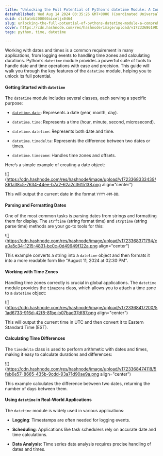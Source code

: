 ```yaml
---
title: "Unlocking the Full Potential of Python's datetime Module: A Comprehensive Guide"
datePublished: Wed Aug 14 2024 03:35:26 GMT+0000 (Coordinated Universal Time)
cuid: clztatnb200060aiceljx0464
slug: unlocking-the-full-potential-of-pythons-datetime-module-a-comprehensive-guide
cover: https://cdn.hashnode.com/res/hashnode/image/upload/v1723368619838/aec143fd-0462-4e1c-b2d6-b1339432eec3.webp
tags: python, time, datetime

---
```


Working with dates and times is a common requirement in many applications, from logging events to handling time zones and calculating durations. Python’s `datetime` module provides a powerful suite of tools to handle date and time operations with ease and precision. This guide will walk you through the key features of the `datetime` module, helping you to unlock its full potential.

#### Getting Started with `datetime`

The `datetime` module includes several classes, each serving a specific purpose:

* [`datetime.date`](http://datetime.date): Represents a date (year, month, day).
    
* `datetime.time`: Represents a time (hour, minute, second, microsecond).
    
* `datetime.datetime`: Represents both date and time.
    
* `datetime.timedelta`: Represents the difference between two dates or times.
    
* `datetime.timezone`: Handles time zones and offsets.
    

Here’s a simple example of creating a date object:

![](https://cdn.hashnode.com/res/hashnode/image/upload/v1723368333439/861a38c5-7634-44ee-b7a2-62a2c3615138.png align="center")

This will output the current date in the format `YYYY-MM-DD`.

#### Parsing and Formatting Dates

One of the most common tasks is parsing dates from strings and formatting them for display. The `strftime` (string format time) and `strptime` (string parse time) methods are your go-to tools for this:

![](https://cdn.hashnode.com/res/hashnode/image/upload/v1723368371794/ca0a5c34-1215-4831-bc0c-0d49649f122a.png align="center")

This example converts a string into a `datetime` object and then formats it into a more readable form like "August 11, 2024 at 02:30 PM".

#### Working with Time Zones

Handling time zones correctly is crucial in global applications. The `datetime` module provides the `timezone` class, which allows you to attach a time zone to a `datetime` object:

![](https://cdn.hashnode.com/res/hashnode/image/upload/v1723368417200/51ad6733-916d-42f8-81be-b07bad37df87.png align="center")

This will output the current time in UTC and then convert it to Eastern Standard Time (EST).

#### Calculating Time Differences

The `timedelta` class is used to perform arithmetic with dates and times, making it easy to calculate durations and differences:

![](https://cdn.hashnode.com/res/hashnode/image/upload/v1723368474118/5feb6e57-8665-435b-9cdd-93a71d90ae9a.png align="center")

This example calculates the difference between two dates, returning the number of days between them.

#### Using `datetime` in Real-World Applications

The `datetime` module is widely used in various applications:

* **Logging**: Timestamps are often needed for logging events.
    
* **Scheduling**: Applications like task schedulers rely on accurate date and time calculations.
    
* **Data Analysis**: Time series data analysis requires precise handling of dates and times.